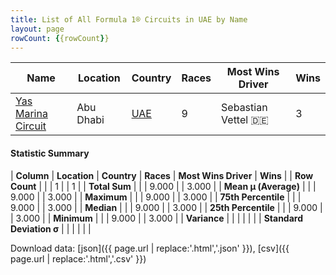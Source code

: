 ```yaml
---
title: List of All Formula 1® Circuits in UAE by Name
layout: page
rowCount: {{rowCount}}
---
```


| Name | Location | Country | Races | Most Wins Driver | Wins |
|--|--|--|--|--|--|
| [Yas Marina Circuit](/f1/circuits/yas_marina) | Abu Dhabi | [UAE](/f1/countries/uae) | 9 | Sebastian Vettel 🇩🇪 | 3 |

#### Statistic Summary

| **Column** | **Location** | **Country** | **Races** | **Most Wins Driver** | **Wins** |
| **Row Count** |  |  | 1 |  | 1 |
| **Total Sum** |  |  | 9.000 |  | 3.000 |
| **Mean μ (Average)** |  |  | 9.000 |  | 3.000 |
| **Maximum** |  |  | 9.000 |  | 3.000 |
| **75th Percentile** |  |  | 9.000 |  | 3.000 |
| **Median** |  |  | 9.000 |  | 3.000 |
| **25th Percentile** |  |  | 9.000 |  | 3.000 |
| **Minimum** |  |  | 9.000 |  | 3.000 |
| **Variance** |  |  |  |  |  |
| **Standard Deviation σ** |  |  |  |  |  |

Download data: [json]({{ page.url | replace:'.html','.json' }}), [csv]({{ page.url | replace:'.html','.csv' }})
